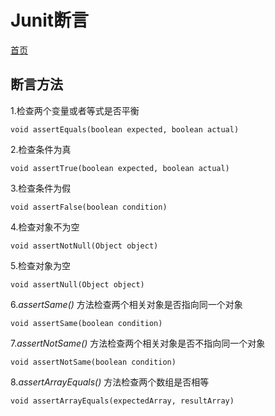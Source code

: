 # Junit断言

[首页](http://junit.org/junit4/.md)


## 断言方法

1.检查两个变量或者等式是否平衡

    void assertEquals(boolean expected, boolean actual)

2.检查条件为真
    
    void assertTrue(boolean expected, boolean actual)

3.检查条件为假

    void assertFalse(boolean condition)

4.检查对象不为空

    void assertNotNull(Object object)

5.检查对象为空

    void assertNull(Object object)

6.*assertSame()*  方法检查两个相关对象是否指向同一个对象

    void assertSame(boolean condition)

7.*assertNotSame()*  方法检查两个相关对象是否不指向同一个对象

    void assertNotSame(boolean condition)

8.*assertArrayEquals()*  方法检查两个数组是否相等

    void assertArrayEquals(expectedArray, resultArray)




